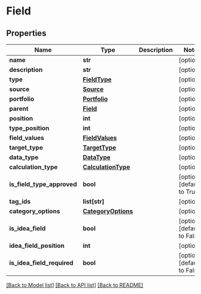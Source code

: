 # Field

## Properties
Name | Type | Description | Notes
------------ | ------------- | ------------- | -------------
**name** | **str** |  | [optional] 
**description** | **str** |  | [optional] 
**type** | [**FieldType**](FieldType.md) |  | [optional] 
**source** | [**Source**](Source.md) |  | [optional] 
**portfolio** | [**Portfolio**](Portfolio.md) |  | [optional] 
**parent** | [**Field**](Field.md) |  | [optional] 
**position** | **int** |  | [optional] 
**type_position** | **int** |  | [optional] 
**field_values** | [**FieldValues**](FieldValues.md) |  | [optional] 
**target_type** | [**TargetType**](TargetType.md) |  | [optional] 
**data_type** | [**DataType**](DataType.md) |  | [optional] 
**calculation_type** | [**CalculationType**](CalculationType.md) |  | [optional] 
**is_field_type_approved** | **bool** |  | [optional] [default to True]
**tag_ids** | **list[str]** |  | [optional] 
**category_options** | [**CategoryOptions**](CategoryOptions.md) |  | [optional] 
**is_idea_field** | **bool** |  | [optional] [default to False]
**idea_field_position** | **int** |  | [optional] 
**is_idea_field_required** | **bool** |  | [optional] [default to False]

[[Back to Model list]](../README.md#documentation-for-models) [[Back to API list]](../README.md#documentation-for-api-endpoints) [[Back to README]](../README.md)


